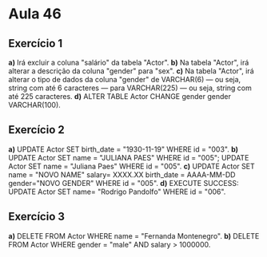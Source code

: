 # Aula 46
## Exercício 1
**a)** Irá excluir a coluna "salário" da tabela "Actor". 
**b)** Na tabela "Actor", irá alterar a descrição da coluna "gender" para "sex".
**c)** Na tabela "Actor", irá alterar o tipo de dados da coluna "gender" de VARCHAR(6) — ou seja, string com até 6 caracteres — para VARCHAR(225) — ou seja, string com até 225 caracteres.
**d)** ALTER TABLE Actor CHANGE gender gender VARCHAR(100).

## Exercício 2
**a)** UPDATE Actor SET birth_date = "1930-11-19" WHERE id = "003".
**b)** UPDATE Actor SET name = "JULIANA PAES" WHERE id = "005";
UPDATE Actor SET name = "Juliana Paes" WHERE id = "005".
**c)** UPDATE Actor SET name = "NOVO NAME" salary= XXXX.XX birth_date = AAAA-MM-DD gender="NOVO GENDER" WHERE id = "005".
**d)** EXECUTE SUCCESS:  
  UPDATE Actor SET name= "Rodrigo Pandolfo" WHERE id = "006".
  
## Exercício 3
**a)** DELETE FROM Actor WHERE name = "Fernanda Montenegro".
**b)** DELETE FROM Actor WHERE gender = "male" AND salary > 1000000.